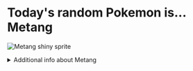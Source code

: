 # Today's random Pokemon is... Metang

![Metang shiny sprite](https://raw.githubusercontent.com/PokeAPI/sprites/master/sprites/pokemon/shiny/375.png)

<details>
<summary>Additional info about Metang</summary>

| srpite type | image |
|------|------|
| back_default | ![Metang back_default sprite](https://raw.githubusercontent.com/PokeAPI/sprites/master/sprites/pokemon/back/375.png) |
| back_shiny | ![Metang back_shiny sprite](https://raw.githubusercontent.com/PokeAPI/sprites/master/sprites/pokemon/back/shiny/375.png) |
| front_default | ![Metang front_default sprite](https://raw.githubusercontent.com/PokeAPI/sprites/master/sprites/pokemon/375.png) | </details>
